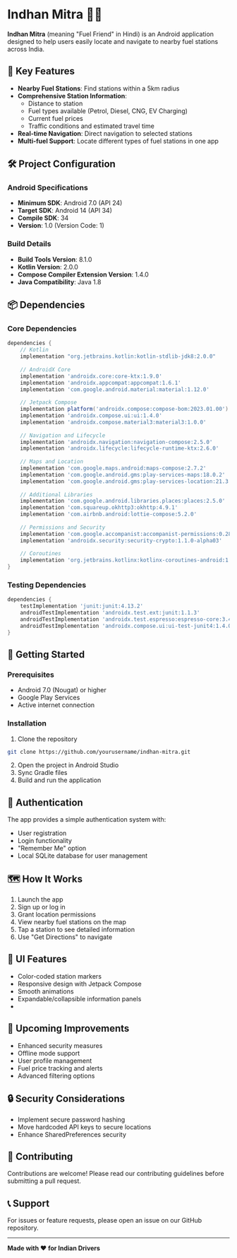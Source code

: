# Indhan Mitra 🚗⛽

**Indhan Mitra** (meaning "Fuel Friend" in Hindi) is an Android application designed to help users easily locate and navigate to nearby fuel stations across India.

## 🌟 Key Features

- **Nearby Fuel Stations**: Find stations within a 5km radius
- **Comprehensive Station Information**:
  - Distance to station
  - Fuel types available (Petrol, Diesel, CNG, EV Charging)
  - Current fuel prices
  - Traffic conditions and estimated travel time
- **Real-time Navigation**: Direct navigation to selected stations
- **Multi-fuel Support**: Locate different types of fuel stations in one app

## 🛠 Project Configuration

### Android Specifications
- **Minimum SDK**: Android 7.0 (API 24)
- **Target SDK**: Android 14 (API 34)
- **Compile SDK**: 34
- **Version**: 1.0 (Version Code: 1)

### Build Details
- **Build Tools Version**: 8.1.0
- **Kotlin Version**: 2.0.0
- **Compose Compiler Extension Version**: 1.4.0
- **Java Compatibility**: Java 1.8

## 📦 Dependencies

### Core Dependencies
```groovy
dependencies {
    // Kotlin
    implementation "org.jetbrains.kotlin:kotlin-stdlib-jdk8:2.0.0"
    
    // AndroidX Core
    implementation 'androidx.core:core-ktx:1.9.0'
    implementation 'androidx.appcompat:appcompat:1.6.1'
    implementation 'com.google.android.material:material:1.12.0'
    
    // Jetpack Compose
    implementation platform('androidx.compose:compose-bom:2023.01.00')
    implementation 'androidx.compose.ui:ui:1.4.0'
    implementation 'androidx.compose.material3:material3:1.0.0'
    
    // Navigation and Lifecycle
    implementation 'androidx.navigation:navigation-compose:2.5.0'
    implementation 'androidx.lifecycle:lifecycle-runtime-ktx:2.6.0'
    
    // Maps and Location
    implementation 'com.google.maps.android:maps-compose:2.7.2'
    implementation 'com.google.android.gms:play-services-maps:18.0.2'
    implementation 'com.google.android.gms:play-services-location:21.3.0'
    
    // Additional Libraries
    implementation 'com.google.android.libraries.places:places:2.5.0'
    implementation 'com.squareup.okhttp3:okhttp:4.9.1'
    implementation 'com.airbnb.android:lottie-compose:5.2.0'
    
    // Permissions and Security
    implementation 'com.google.accompanist:accompanist-permissions:0.28.0'
    implementation 'androidx.security:security-crypto:1.1.0-alpha03'
    
    // Coroutines
    implementation 'org.jetbrains.kotlinx:kotlinx-coroutines-android:1.6.4'
}
```

### Testing Dependencies
```groovy
dependencies {
    testImplementation 'junit:junit:4.13.2'
    androidTestImplementation 'androidx.test.ext:junit:1.1.3'
    androidTestImplementation 'androidx.test.espresso:espresso-core:3.4.0'
    androidTestImplementation 'androidx.compose.ui:ui-test-junit4:1.4.0'
}
```

## 🚀 Getting Started

### Prerequisites

- Android 7.0 (Nougat) or higher
- Google Play Services
- Active internet connection

### Installation

1. Clone the repository
```bash
git clone https://github.com/yourusername/indhan-mitra.git
```

2. Open the project in Android Studio
3. Sync Gradle files
4. Build and run the application

## 🔐 Authentication

The app provides a simple authentication system with:
- User registration
- Login functionality
- "Remember Me" option
- Local SQLite database for user management

## 🗺 How It Works

1. Launch the app
2. Sign up or log in
3. Grant location permissions
4. View nearby fuel stations on the map
5. Tap a station to see detailed information
6. Use "Get Directions" to navigate

## 🎨 UI Features

- Color-coded station markers
- Responsive design with Jetpack Compose
- Smooth animations
- Expandable/collapsible information panels
- 

## 🚧 Upcoming Improvements

- Enhanced security measures
- Offline mode support
- User profile management
- Fuel price tracking and alerts
- Advanced filtering options

## 🔒 Security Considerations

- Implement secure password hashing
- Move hardcoded API keys to secure locations
- Enhance SharedPreferences security

## 🤝 Contributing

Contributions are welcome! Please read our contributing guidelines before submitting a pull request.

## 📞 Support

For issues or feature requests, please open an issue on our GitHub repository.

---

**Made with ❤️ for Indian Drivers**
